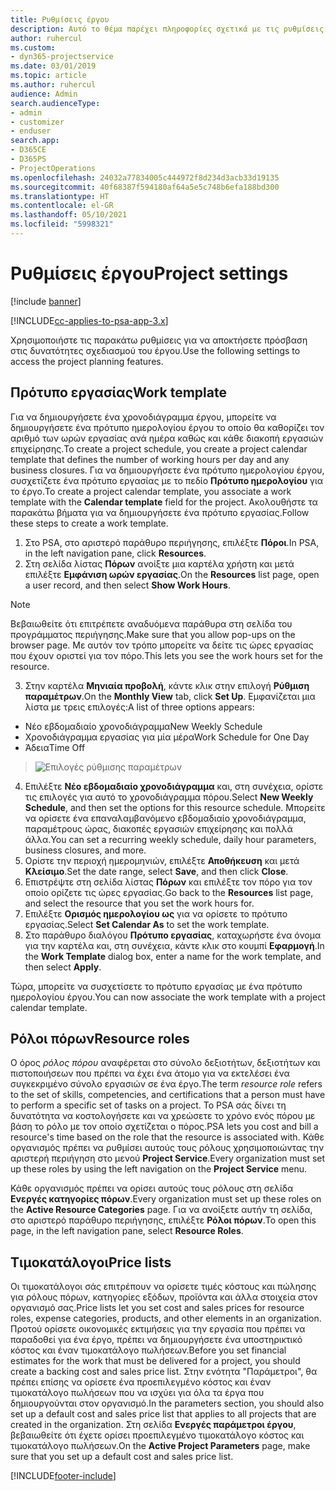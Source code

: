 ```yaml
---
title: Ρυθμίσεις έργου
description: Αυτό το θέμα παρέχει πληροφορίες σχετικά με τις ρυθμίσεις διαχείρισης έργου.
author: ruhercul
ms.custom:
- dyn365-projectservice
ms.date: 03/01/2019
ms.topic: article
ms.author: ruhercul
audience: Admin
search.audienceType:
- admin
- customizer
- enduser
search.app:
- D365CE
- D365PS
- ProjectOperations
ms.openlocfilehash: 24032a77834005c444972f8d234d3acb33d19135
ms.sourcegitcommit: 40f68387f594180af64a5e5c748b6efa188bd300
ms.translationtype: HT
ms.contentlocale: el-GR
ms.lasthandoff: 05/10/2021
ms.locfileid: "5998321"
---
```

# <a name="project-settings"></a><span data-ttu-id="fcdb7-103">Ρυθμίσεις έργου</span><span class="sxs-lookup"><span data-stu-id="fcdb7-103">Project settings</span></span>

[!include [banner](../includes/psa-now-project-operations.md)]

[!INCLUDE[cc-applies-to-psa-app-3.x](../includes/cc-applies-to-psa-app-3x.md)]

<span data-ttu-id="fcdb7-104">Χρησιμοποιήστε τις παρακάτω ρυθμίσεις για να αποκτήσετε πρόσβαση στις δυνατότητες σχεδιασμού του έργου.</span><span class="sxs-lookup"><span data-stu-id="fcdb7-104">Use the following settings to access the project planning features.</span></span>

## <a name="work-template"></a><span data-ttu-id="fcdb7-105">Πρότυπο εργασίας</span><span class="sxs-lookup"><span data-stu-id="fcdb7-105">Work template</span></span>

<span data-ttu-id="fcdb7-106">Για να δημιουργήσετε ένα χρονοδιάγραμμα έργου, μπορείτε να δημιουργήσετε ένα πρότυπο ημερολογίου έργου το οποίο θα καθορίζει τον αριθμό των ωρών εργασίας ανά ημέρα καθώς και κάθε διακοπή εργασιών επιχείρησης.</span><span class="sxs-lookup"><span data-stu-id="fcdb7-106">To create a project schedule, you create a project calendar template that defines the number of working hours per day and any business closures.</span></span> <span data-ttu-id="fcdb7-107">Για να δημιουργήσετε ένα πρότυπο ημερολογίου έργου, συσχετίζετε ένα πρότυπο εργασίας με το πεδίο **Πρότυπο ημερολογίου** για το έργο.</span><span class="sxs-lookup"><span data-stu-id="fcdb7-107">To create a project calendar template, you associate a work template with the **Calendar template** field for the project.</span></span> <span data-ttu-id="fcdb7-108">Ακολουθήστε τα παρακάτω βήματα για να δημιουργήσετε ένα πρότυπο εργασίας.</span><span class="sxs-lookup"><span data-stu-id="fcdb7-108">Follow these steps to create a work template.</span></span>

1. <span data-ttu-id="fcdb7-109">Στο PSA, στο αριστερό παράθυρο περιήγησης, επιλέξτε **Πόροι**.</span><span class="sxs-lookup"><span data-stu-id="fcdb7-109">In PSA, in the left navigation pane, click **Resources**.</span></span> 
2. <span data-ttu-id="fcdb7-110">Στη σελίδα λίστας **Πόρων** ανοίξτε μια καρτέλα χρήστη και μετά επιλέξτε **Εμφάνιση ωρών εργασίας**.</span><span class="sxs-lookup"><span data-stu-id="fcdb7-110">On the **Resources** list page, open a user record, and then select **Show Work Hours**.</span></span>

  > [!NOTE]
  > <span data-ttu-id="fcdb7-111">Βεβαιωθείτε ότι επιτρέπετε αναδυόμενα παράθυρα στη σελίδα του προγράμματος περιήγησης.</span><span class="sxs-lookup"><span data-stu-id="fcdb7-111">Make sure that you allow pop-ups on the browser page.</span></span> <span data-ttu-id="fcdb7-112">Με αυτόν τον τρόπο μπορείτε να δείτε τις ώρες εργασίας που έχουν οριστεί για τον πόρο.</span><span class="sxs-lookup"><span data-stu-id="fcdb7-112">This lets you see the work hours set for the resource.</span></span>
  
3. <span data-ttu-id="fcdb7-113">Στην καρτέλα **Μηνιαία προβολή**, κάντε κλικ στην επιλογή **Ρύθμιση παραμέτρων**.</span><span class="sxs-lookup"><span data-stu-id="fcdb7-113">On the **Monthly View** tab, click **Set Up**.</span></span> <span data-ttu-id="fcdb7-114">Εμφανίζεται μια λίστα με τρεις επιλογές:</span><span class="sxs-lookup"><span data-stu-id="fcdb7-114">A list of three options appears:</span></span> 

  - <span data-ttu-id="fcdb7-115">Νέο εβδομαδιαίο χρονοδιάγραμμα</span><span class="sxs-lookup"><span data-stu-id="fcdb7-115">New Weekly Schedule</span></span>
  - <span data-ttu-id="fcdb7-116">Χρονοδιάγραμμα εργασίας για μία μέρα</span><span class="sxs-lookup"><span data-stu-id="fcdb7-116">Work Schedule for One Day</span></span>
  - <span data-ttu-id="fcdb7-117">Άδεια</span><span class="sxs-lookup"><span data-stu-id="fcdb7-117">Time Off</span></span>

> ![Επιλογές ρύθμισης παραμέτρων](media/project-13.png)

4. <span data-ttu-id="fcdb7-119">Επιλέξτε **Νέο εβδομαδιαίο χρονοδιάγραμμα** και, στη συνέχεια, ορίστε τις επιλογές για αυτό το χρονοδιάγραμμα πόρου.</span><span class="sxs-lookup"><span data-stu-id="fcdb7-119">Select **New Weekly Schedule**, and then set the options for this resource schedule.</span></span> <span data-ttu-id="fcdb7-120">Μπορείτε να ορίσετε ένα επαναλαμβανόμενο εβδομαδιαίο χρονοδιάγραμμα, παραμέτρους ώρας, διακοπές εργασιών επιχείρησης και πολλά άλλα.</span><span class="sxs-lookup"><span data-stu-id="fcdb7-120">You can set a recurring weekly schedule, daily hour parameters, business closures, and more.</span></span>
5. <span data-ttu-id="fcdb7-121">Ορίστε την περιοχή ημερομηνιών, επιλέξτε **Αποθήκευση** και μετά **Κλείσιμο**.</span><span class="sxs-lookup"><span data-stu-id="fcdb7-121">Set the date range, select **Save**, and then click **Close**.</span></span> 
6. <span data-ttu-id="fcdb7-122">Επιστρέψτε στη σελίδα λίστας **Πόρων** και επιλέξτε τον πόρο για τον οποίο ορίζετε τις ώρες εργασίας.</span><span class="sxs-lookup"><span data-stu-id="fcdb7-122">Go back to the **Resources** list page, and select the resource that you set the work hours for.</span></span> 
7. <span data-ttu-id="fcdb7-123">Επιλέξτε **Ορισμός ημερολογίου ως** για να ορίσετε το πρότυπο εργασίας.</span><span class="sxs-lookup"><span data-stu-id="fcdb7-123">Select **Set Calendar As** to set the work template.</span></span> 
8. <span data-ttu-id="fcdb7-124">Στο παράθυρο διαλόγου **Πρότυπο εργασίας**, καταχωρήστε ένα όνομα για την καρτέλα και, στη συνέχεια, κάντε κλικ στο κουμπί **Εφαρμογή**.</span><span class="sxs-lookup"><span data-stu-id="fcdb7-124">In the **Work Template** dialog box, enter a name for the work template, and then select **Apply**.</span></span> 

<span data-ttu-id="fcdb7-125">Τώρα, μπορείτε να συσχετίσετε το πρότυπο εργασίας με ένα πρότυπο ημερολογίου έργου.</span><span class="sxs-lookup"><span data-stu-id="fcdb7-125">You can now associate the work template with a project calendar template.</span></span>

## <a name="resource-roles"></a><span data-ttu-id="fcdb7-126">Ρόλοι πόρων</span><span class="sxs-lookup"><span data-stu-id="fcdb7-126">Resource roles</span></span>

<span data-ttu-id="fcdb7-127">Ο όρος *ρόλος πόρου* αναφέρεται στο σύνολο δεξιοτήτων, δεξιοτήτων και πιστοποιήσεων που πρέπει να έχει ένα άτομο για να εκτελέσει ένα συγκεκριμένο σύνολο εργασιών σε ένα έργο.</span><span class="sxs-lookup"><span data-stu-id="fcdb7-127">The term *resource role* refers to the set of skills, competencies, and certifications that a person must have to perform a specific set of tasks on a project.</span></span> <span data-ttu-id="fcdb7-128">Το PSA σάς δίνει τη δυνατότητα να κοστολογήσετε και να χρεώσετε το χρόνο ενός πόρου με βάση το ρόλο με τον οποίο σχετίζεται ο πόρος.</span><span class="sxs-lookup"><span data-stu-id="fcdb7-128">PSA lets you cost and bill a resource's time based on the role that the resource is associated with.</span></span> <span data-ttu-id="fcdb7-129">Κάθε οργανισμός πρέπει να ρυθμίσει αυτούς τους ρόλους χρησιμοποιώντας την αριστερή περιήγηση στο μενού **Project Service**.</span><span class="sxs-lookup"><span data-stu-id="fcdb7-129">Every organization must set up these roles by using the left navigation on the **Project Service** menu.</span></span>

<span data-ttu-id="fcdb7-130">Κάθε οργανισμός πρέπει να ορίσει αυτούς τους ρόλους στη σελίδα **Ενεργές κατηγορίες πόρων**.</span><span class="sxs-lookup"><span data-stu-id="fcdb7-130">Every organization must set up these roles on the **Active Resource Categories** page.</span></span> <span data-ttu-id="fcdb7-131">Για να ανοίξετε αυτήν τη σελίδα, στο αριστερό παράθυρο περιήγησης, επιλέξτε **Ρόλοι πόρων**.</span><span class="sxs-lookup"><span data-stu-id="fcdb7-131">To open this page, in the left navigation pane, select **Resource Roles**.</span></span>

## <a name="price-lists"></a><span data-ttu-id="fcdb7-132">Τιμοκατάλογοι</span><span class="sxs-lookup"><span data-stu-id="fcdb7-132">Price lists</span></span>

<span data-ttu-id="fcdb7-133">Οι τιμοκατάλογοι σάς επιτρέπουν να ορίσετε τιμές κόστους και πώλησης για ρόλους πόρων, κατηγορίες εξόδων, προϊόντα και άλλα στοιχεία στον οργανισμό σας.</span><span class="sxs-lookup"><span data-stu-id="fcdb7-133">Price lists let you set cost and sales prices for resource roles, expense categories, products, and other elements in an organization.</span></span> <span data-ttu-id="fcdb7-134">Προτού ορίσετε οικονομικές εκτιμήσεις για την εργασία που πρέπει να παραδοθεί για ένα έργο, πρέπει να δημιουργήσετε ένα υποστηρικτικό κόστος και έναν τιμοκατάλογο πωλήσεων.</span><span class="sxs-lookup"><span data-stu-id="fcdb7-134">Before you set financial estimates for the work that must be delivered for a project, you should create a backing cost and sales price list.</span></span> <span data-ttu-id="fcdb7-135">Στην ενότητα "Παράμετροι", θα πρέπει επίσης να ορίσετε ένα προεπιλεγμένο κόστος και έναν τιμοκατάλογο πωλήσεων που να ισχύει για όλα τα έργα που δημιουργούνται στον οργανισμό.</span><span class="sxs-lookup"><span data-stu-id="fcdb7-135">In the parameters section, you should also set up a default cost and sales price list that applies to all projects that are created in the organization.</span></span> <span data-ttu-id="fcdb7-136">Στη σελίδα **Ενεργές παράμετροι έργου**, βεβαιωθείτε ότι έχετε ορίσει προεπιλεγμένο τιμοκατάλογο κόστος και τιμοκατάλογο πωλήσεων.</span><span class="sxs-lookup"><span data-stu-id="fcdb7-136">On the **Active Project Parameters** page, make sure that you set up a default cost and sales price list.</span></span>


[!INCLUDE[footer-include](../includes/footer-banner.md)]